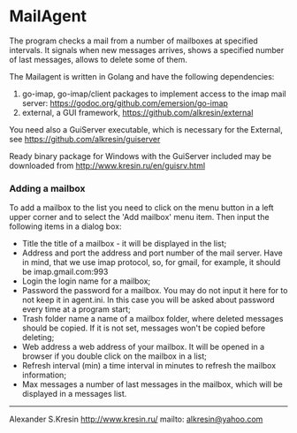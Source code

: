 # MailAgent

The program checks a mail from a number of mailboxes at specified intervals.
It signals when new messages arrives, shows a specified number of last messages, allows to delete some of them.

The Mailagent is written in Golang and have the following dependencies:

 1) go-imap, go-imap/client packages to implement access to the imap mail server: https://godoc.org/github.com/emersion/go-imap
 2) external, a GUI framework, https://github.com/alkresin/external

 You need also a GuiServer executable, which is necessary for the External, see https://github.com/alkresin/guiserver

 Ready binary package for Windows with the GuiServer included may be downloaded from http://www.kresin.ru/en/guisrv.html

### Adding a mailbox
To add a mailbox to the list you need to click on the menu button in a left upper corner and to select the 'Add mailbox' menu item.
Then input the following items in a dialog box:

 - Title
    the title of a mailbox - it will be displayed in the list;
 - Address and port
    the address and port number of the mail server. Have in mind, that we use imap protocol, so, for gmail, for example, it should be imap.gmail.com:993
 - Login
    the login name for a mailbox;
 - Password
    the password for a mailbox. You may do not input it here for to not keep it in agent.ini. In this case you will be asked about password every time at a program start;
 - Trash folder name
    a name of a mailbox folder, where deleted messages should be copied. If it is not set, messages won't be copied before deleting;
 - Web address
    a web address of your mailbox. It will be opened in a browser if you double click on the mailbox in a list;
 - Refresh interval (min)
    a time interval in minutes to refresh the mailbox information;
 - Max messages
    a number of last messages in the mailbox, which will be displayed in a messages list.


--------------------
Alexander S.Kresin
http://www.kresin.ru/
mailto: alkresin@yahoo.com
